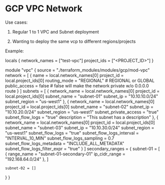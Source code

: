# GCP VPC Network

Use cases: 

1) Regular 1 to 1 VPC and Subnet deployment

2) Wanting to deploy the same vcp to different regions/projects

Example: 

locals {
  network_names = ["test-vpc"]
  project_ids   = ["<PROJECT_ID>"]
}

module "vpc" {
  source      = "./terraform_modules/modules/gcp/mod-vpc"
  network     = [
    {
      name          = local.network_names[0]
      project_id    = local.project_ids[0]
      routing_mode  = "REGIONAL" # REGIONAL or GLOBAL
      public_access = false      # false will make the network private w/o 0.0.0.0 route 
    }
  ]
  subnets     = [
    {
        network_name          = local.network_names[0]
        project_id            = local.project_ids[0]
        subnet_name           = "subnet-01"
        subnet_ip             = "10.10.10.0/24"
        subnet_region         = "us-west1"
    },
    {
        network_name          = local.network_names[0]
        project_id            = local.project_ids[0]
        subnet_name           = "subnet-02"
        subnet_ip             = "10.10.20.0/24"
        subnet_region         = "us-west1"
        subnet_private_access = "true"
        subnet_flow_logs      = "true"
        description           = "This subnet has a description"
    },
    {
        network_name                 = local.network_names[0]
        project_id                   = local.project_ids[0]
        subnet_name                  = "subnet-03"
        subnet_ip                    = "10.10.30.0/24"
        subnet_region                = "us-west1"
        subnet_flow_logs             = "true"
        subnet_flow_logs_interval    = "INTERVAL_10_MIN"
        subnet_flow_logs_sampling    = 0.7
        subnet_flow_logs_metadata    = "INCLUDE_ALL_METADATA"
        subnet_flow_logs_filter_expr = "true"
    }
  ]
  secondary_ranges = {
    subnet-01 = [
        {
            range_name    = "subnet-01-secondary-01"
            ip_cidr_range = "192.168.64.0/24"
        },
    ]

    subnet-02 = []
  }
}